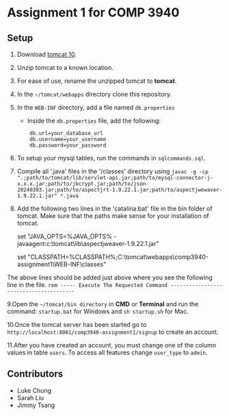 # Assignment 1 for COMP 3940

## Setup

1. Download [tomcat 10](https://tomcat.apache.org/download-10.cgi).

2. Unzip tomcat to a known location.

3. For ease of use, rename the unzipped tomcat to **tomcat**.

4. In the `~/tomcat/webapps` directory clone this repository.

5. In the `WEB-INF` directory, add a file named `db.properties`

   - Inside the `db.properties` file, add the following:

   ```
       db.url=your_database_url
       db.username=your_username
       db.password=your_password
   ```

6. To setup your mysql tables, run the commands in `sqlcommands.sql`.

7. Compile all '.java' files in the '/classes' directory using `javac -g -cp ".;path/to/tomcat/lib/servlet-api.jar;path/to/mysql-connector-j-x.x.x.jar;path/to/jbcrypt.jar;path/to/json-20240303.jar;path/to/aspectjrt-1.9.22.1.jar;path/to/aspectjwewaver-1.9.22.1.jar" *.java`

8. Add the following two lines in the 'catalina.bat' file in the bin folder of tomcat. Make sure that the paths make sense for your installation of tomcat.

   set "JAVA_OPTS=%JAVA_OPTS% -javaagent:c:\tomcat\lib\aspectjweaver-1.9.22.1.jar"

   set "CLASSPATH=%CLASSPATH%;C:\tomcat\webapps\comp3940-assignment1\WEB-INF\classes"
   
 
The above lines should be added just above where you see the following line in the file.
```rem ----- Execute The Requested Command ---------------------------------------```

9.Open the `~/tomcat/bin directory` in **CMD** or **Terminal** and run the command: `startup.bat` for Windows and `sh startup.sh` for Mac.

10.Once the tomcat server has been started go to `http://localhost:8081/comp3940-assignment1/signup` to create an account.

11.After you have created an account, you must change one of the column values in table `users`. To access all features change `user_type` to `admin`. 

## Contributors

- Luke Chung
- Sarah Liu
- Jimmy Tsang
